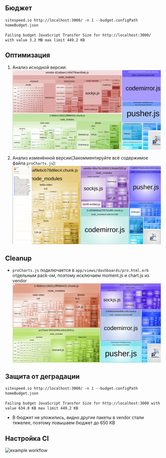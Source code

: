 ## Бюджет

```
sitespeed.io http://localhost:3000/ -n 1 --budget.configPath homeBudget.json

Failing budget JavaScript Transfer Size for http://localhost:3000/ with value 3.2 MB max limit 449.2 KB
```

## Оптимизация

1. Анализ исходной версии:
![with-pro-charts](docs/images/1-with-pro-charts.png)

2.  Анализ изменённой версии(Закомментируйте всё содержимое файла `proCharts.js`):
![without-pro-charts](docs/images/2-without-pro-charts.png)


## Cleanup

- `proCharts.js` подключается в `app/views/dashboards/pro.html.erb` отдельным pack-ом, поэтому исключаем moment.js и chart.js из vendor
![optimization](docs/images/3-optimization.png)

## Защита от деградации

```
sitespeed.io http://localhost:3000/ -n 1 --budget.configPath homeBudget.json

Failing budget JavaScript Transfer Size for http://localhost:3000 with value 634.0 KB max limit 449.2 KB
```

- В бюджет не уложились, видно другие пакеты в vendor стали тяжелее, поэтому повышаем бюджет до 650 KB


## Настройка CI

![example workflow](https://github.com/OrdinaryMagic/rails-optimization-task6/actions/workflows/master.yml/badge.svg)
